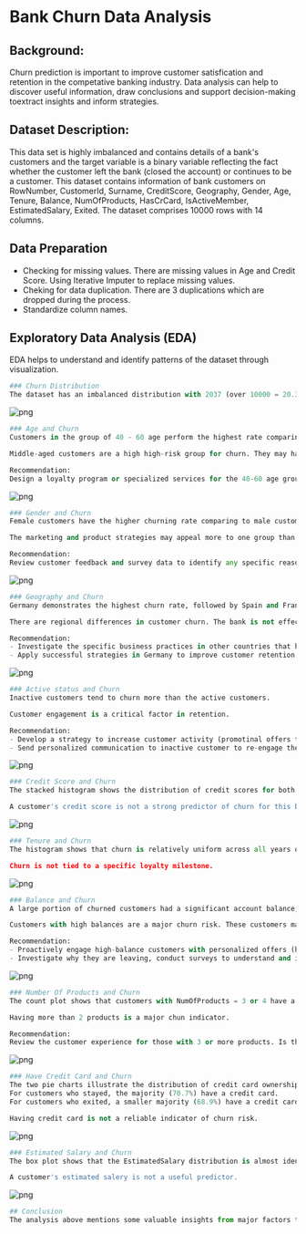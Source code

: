 # Bank Churn Data Analysis

## Background:
Churn prediction is important to improve customer satisfication and retention in the competative banking industry. Data analysis can help to discover useful information, draw conclusions and support decision-making toextract insights and inform strategies.

## Dataset Description:
This data set is highly imbalanced and contains details of a bank's customers and the target variable is a binary variable reflecting the fact whether the customer left the bank (closed the account) or continues to be a customer.
This dataset contains information of bank customers on RowNumber, CustomerId, Surname, CreditScore, Geography, Gender, Age, Tenure, Balance, NumOfProducts, HasCrCard, IsActiveMember, EstimatedSalary, Exited. The dataset comprises 10000 rows with 14 columns.

## Data Preparation
- Checking for missing values. There are missing values in Age and Credit Score. Using Iterative Imputer to replace missing values.
- Cheking for data duplication. There are 3 duplications which are dropped during the process.
- Standardize column names.

## Exploratory Data Analysis (EDA)
EDA helps to understand and identify patterns of the dataset through visualization.


```python
### Churn Distribution
The dataset has an imbalanced distribution with 2037 (over 10000 = 20.37%) exited customers.
```


    
![png](output_5_0.png)
    



    



```python
### Age and Churn
Customers in the group of 40 - 60 age perform the highest rate comparing to other groups of age.

Middle-aged customers are a high high-risk group for churn. They may have changing financial needs that the bank is not meeting, or seek new financial products and better deals.

Recommendation: 
Design a loyalty program or specialized services for the 40-60 age group.
```


    
![png](output_6_0.png)
    



    



```python
### Gender and Churn
Female customers have the higher churning rate comparing to male customers.

The marketing and product strategies may appeal more to one group than the other.

Recommendation:
Review customer feedback and survey data to identify any specific reasones.
```


    
![png](output_7_0.png)
    



    



```python
### Geography and Churn
Germany demonstrates the highest churn rate, followed by Spain and France.

There are regional differences in customer churn. The bank is not effectively retaining customers in Germany.

Recommendation:
- Investigate the specific business practices in other countries that has lower churn rate. 
- Apply successful strategies in Germany to improve customer retention.
```


    
![png](output_8_0.png)
    



    



```python
### Active status and Churn
Inactive customers tend to churn more than the active customers.

Customer engagement is a critical factor in retention.

Recommendation:
- Develop a strategy to increase customer activity (promotinal offers for inactive members,...)
- Send personalized communication to inactive customer to re-engage them with services.
```


    
![png](output_9_0.png)
    



    



```python
### Credit Score and Churn
The stacked histogram shows the distribution of credit scores for both churned and non-churned customers. The two groups seem to be fairly evenly distributed across the credit score range, with no significant concentration of churners at either the high or low end. The overlap between the "stayed" and "exited" segments is extensive.

A customer's credit score is not a strong predictor of churn for this bank.                                                                                                                                                                                    
```


    
![png](output_10_0.png)
    



```python
### Tenure and Churn
The histogram shows that churn is relatively uniform across all years of Tenure. There isn't a significant drop-off at a specific point.

Churn is not tied to a specific loyalty milestone.
```


    
![png](output_11_0.png)
    



```python
### Balance and Churn
A large portion of churned customers had a significant account balance, while most non-churned customers had a balance of zero.

Customers with high balances are a major churn risk. These customers may be leaving to find better interest rates, lower fees, or different services at other banks.

Recommendation:
- Proactively engage high-balance customers with personalized offers (higher interest rates, exclusive services,...).
- Investigate why they are leaving, conduct surveys to understand and improve product offerings.
```


    
![png](output_12_0.png)
    



```python
### Number Of Products and Churn
The count plot shows that customers with NumOfProducts = 3 or 4 have a very high churn rate. While customers with 1 or 2 products form the majority of the customer base, a significant portion of churners come from the multi-product group.

Having more than 2 products is a major chun indicator.

Recommendation:
Review the customer experience for those with 3 or more products. Is the system difficult to manage? Is there higher fees?
```


    
![png](output_13_0.png)
    



```python
### Have Credit Card and Churn 
The two pie charts illustrate the distribution of credit card ownership for customers who stayed and those who exited.
For customers who stayed, the majority (70.7%) have a credit card.
For customers who exited, a smaller majority (68.9%) have a credit card.

Having credit card is not a reliable indicator of churn risk.
```


    
![png](output_14_0.png)
    



```python
### Estimated Salary and Churn
The box plot shows that the EstimatedSalary distribution is almost identical for both churned and non-churned customers. The median, quartiles, and overall range are very similar between the two groups.

A customer's estimated salery is not a useful predictor.
```


    
![png](output_15_0.png)
    



```python
## Conclusion
The analysis above mentions some valuable insights from major factors that customer churn at the bank. Besides that, recommendations are also provided above which may help to improve the churn rate at this bank.
```
